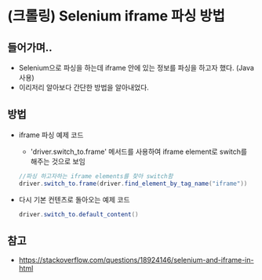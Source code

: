 # (크롤링) Selenium iframe 파싱 방법 

## 들어가며..

- Selenium으로 파싱을 하는데 iframe 안에 있는 정보를 파싱을 하고자 했다. (Java 사용)
- 이리저리 알아보다 간단한 방법을 알아내었다.

## 방법

- iframe 파싱 예제 코드

  - 'driver.switch_to.frame' 메서드를 사용하여 iframe element로 switch를 해주는 것으로 보임

  ```java
  //파싱 하고자하는 iframe elements를 찾아 switch함
  driver.switch_to.frame(driver.find_element_by_tag_name("iframe"))
  ```

- 다시 기본 컨텐츠로 돌아오는 예제 코드

  ```java
  driver.switch_to.default_content()
  ```

## 참고

- https://stackoverflow.com/questions/18924146/selenium-and-iframe-in-html